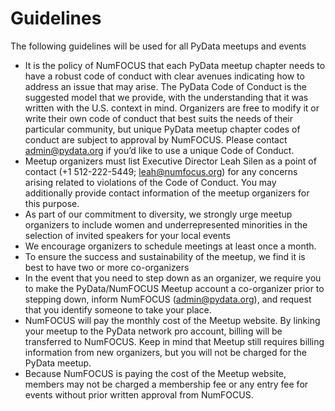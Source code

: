 # Guidelines

The following guidelines will be used for all PyData meetups and events

- It is the policy of NumFOCUS that each PyData meetup chapter needs to have a robust code of conduct with clear avenues indicating how to address an issue that may arise. The PyData Code of Conduct is the suggested model that we provide, with the understanding that it was written with the U.S. context in mind. Organizers are free to modify it or write their own code of conduct that best suits the needs of their particular community, but unique PyData meetup chapter codes of conduct are subject to approval by NumFOCUS. Please contact admin@pydata.org if you’d like to use a unique Code of Conduct.
- Meetup organizers must list Executive Director Leah Silen as a point of contact (+1 512-222-5449; leah@numfocus.org) for any concerns arising related to violations of the Code of Conduct. You may additionally provide contact information of the meetup organizers for this purpose. 
- As part of our commitment to diversity, we strongly urge meetup organizers to include women and underrepresented minorities in the selection of invited speakers for your local events
- We encourage organizers to schedule meetings at least once a month.
- To ensure the success and sustainability of the meetup, we find it is best to have two or more co-organizers
- In the event that you need to step down as an organizer, we require you to make the PyData/NumFOCUS Meetup account a co-organizer prior to stepping down, inform NumFOCUS (admin@pydata.org), and request that you identify someone to take your place.
- NumFOCUS will pay the monthly cost of the Meetup website. By linking your meetup to the PyData network pro account, billing will be transferred to NumFOCUS. Keep in mind that Meetup still requires billing information from new organizers, but you will not be charged for the PyData meetup.
- Because NumFOCUS is paying the cost of the Meetup website, members may not be charged a membership fee or any entry fee for events without prior written approval from NumFOCUS.





